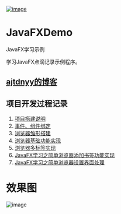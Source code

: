 <a href='https://www.aliyun.com/sale-season/2020/procurement-new-members?userCode=6vik1cql' target='_blank'>![image](https://www.vbox.top/aliyun730X233.jpg)</a>
# JavaFXDemo
JavaFX学习示例

学习JavaFX点滴记录示例程序。
## <a href='http://www.vbox.top?from=github' target='_blank'>ajtdnyy的博客</a>

## 项目开发过程记录
1. <a href='http://www.vbox.top/509.html?from=github' target='_blank'>项目搭建说明</a>
2. <a href='http://www.vbox.top/523.html?from=github' target='_blank'>事件、组件绑定</a>
3. <a href='http://www.vbox.top/529.html?from=github' target='_blank'>浏览器雏形搭建</a>
4. <a href='http://www.vbox.top/537.html?from=github' target='_blank'>浏览器基础功能实现</a>
5. <a href='http://www.vbox.top/542.html?from=github' target='_blank'>浏览器多标签实现</a>
6. <a href='http://www.vbox.top/556.html?from=github' target='_blank'>JavaFX学习之简单浏览器添加书签功能实现</a>
7. <a href='http://www.vbox.top/561.html?from=github' target='_blank'>JavaFX学习之简单浏览器设置界面处理</a>

# 效果图
![image](http://www.vbox.top/wp-content/uploads/2017/09/fx54.jpg)
